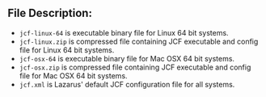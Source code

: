 ## File Description:

- `jcf-linux-64` is executable binary file for Linux 64 bit systems.
- `jcf-linux.zip` is compressed file containing JCF executable and config file for Linux 64 bit systems.
- `jcf-osx-64` is executable binary file for Mac OSX 64 bit systems.
- `jcf-osx.zip` is compressed file containing JCF executable and config file for Mac OSX 64 bit systems.
- `jcf.xml` is Lazarus' default JCF configuration file for all systems.
